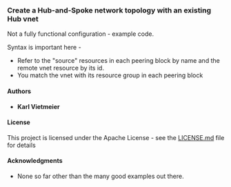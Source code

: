 ### Create a Hub-and-Spoke network topology with an existing Hub vnet

Not a fully functional configuration - example code.

Syntax is important here -

- Refer to the "source" resources in each peering block by name and the remote vnet resource by its id.
- You match the vnet with its resource group in each peering block

#### Authors

- **Karl Vietmeier**

#### License

This project is licensed under the Apache License - see the [LICENSE.md](../../LICENSE.md) file for details

#### Acknowledgments

- None so far other than the many good examples out there.
